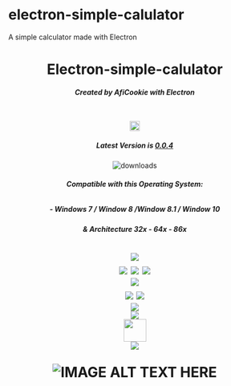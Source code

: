 # electron-simple-calulator
A simple calculator made with Electron


<h1 align="center">Electron-simple-calulator</h1>

<em><h4 align="center">Created by AfiCookie with Electron</h4></em><br><p align="center"><img height="20px" align="center" src="https://image.flaticon.com/icons/svg/808/808851.svg"></p>
<h5 align="center">Latest Version is <u>0.0.4</u></h5>
<p align="center"><img align="center" src="https://img.shields.io/github/downloads/AfiCookie/electron-simple-calulator/total.svg?style=for-the-badge" href="https://github.com/AfiCookie/electron-simple-calulator/releases/download/0.0.4/SimpleCalculatorInstaller.exe" alt="downloads"></p>


<b><h6 align="center">Compatible with this Operating System:</h6></b><h5 align="center">- Windows 7 / Window 8 /Window 8.1 / Window 10 </h5><h5 align="center"> & Architecture 32x - 64x - 86x </h5>

<h1 align="center">
  <em align="center"><img align="center" href="#" src="https://i.imgur.com/ic0HCL3.png"></img></em><br>
  

 
 
  <img src="https://forthebadge.com/images/badges/uses-html.svg">
   <img src="https://forthebadge.com/images/badges/uses-css.svg">
    <img src="https://forthebadge.com/images/badges/uses-js.svg">
  <br>
   <img src="https://forthebadge.com/images/badges/built-with-love.svg">
  <br>
   <img src="https://forthebadge.com/images/badges/validated-html2.svg">
    <img src="https://forthebadge.com/images/badges/validated-html5.svg">
  <br>
<center><img href="#" src="https://i.imgur.com/ic0HCL3.png"></img></center>
<img href="#" src="https://i.imgur.com/0oe8aRe.png"><br>
<center><img height="45px" href="#" src="https://image.flaticon.com/icons/svg/757/757174.svg"></img></center>
<center><img href="#" src="https://i.imgur.com/ic0HCL3.png"></img></center>

![IMAGE ALT TEXT HERE](https://i.imgur.com/fm2njZd.png)


